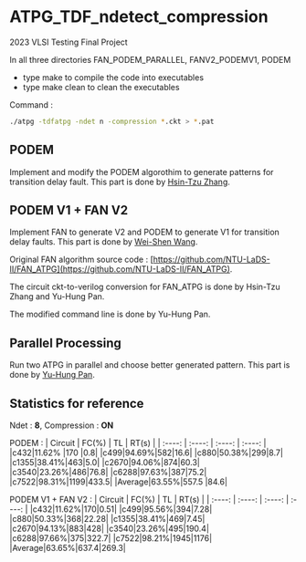 # ATPG_TDF_ndetect_compression
2023 VLSI Testing Final Project

In all three directories FAN_PODEM_PARALLEL, FANV2_PODEMV1, PODEM
- type make to compile the code into executables
- type make clean to clean the executables

Command :
```sh
./atpg -tdfatpg -ndet n -compression *.ckt > *.pat
```
## PODEM

Implement and modify the PODEM algorothim to generate patterns for transition delay fault.
This part is done by [Hsin-Tzu Zhang](https://github.com/EE08053).

## PODEM V1 + FAN V2

Implement FAN to generate V2 and PODEM to generate V1 for transition delay faults. This part is done by [Wei-Shen Wang](https://github.com/wei-shen-wang).

Original FAN algorithm source code : [https://github.com/NTU-LaDS-II/FAN_ATPG](https://github.com/NTU-LaDS-II/FAN_ATPG).

The circuit ckt-to-verilog conversion for FAN_ATPG is done by Hsin-Tzu Zhang and Yu-Hung Pan.

The modified command line is done by Yu-Hung Pan.

<!---
This part is deprecated

### Additional command (debug use)

To run the fault simulation for transition delay fault in FAN package, you can type the command :
```sh
./atpg -ndet n -tdfsim *.pat *.ckt
```

To generate the pattern with specific pattern format for FAN, you can additionally type **-rpf** flag. This will additionally generate the pattern file **./tdf_test.pat**.
--->

## Parallel Processing

Run two ATPG in parallel and choose better generated pattern. This part is done by [Yu-Hung Pan](https://github.com/PAN-YU-HUNG).

## Statistics for reference

Ndet : **8**, Compression : **ON**

PODEM :
| Circuit | FC(%) | TL | RT(s) |
| :----: | :----: | :----: | :----: |
|c432|11.62% |170 |0.8|
|c499|94.69%|582|16.6|
|c880|50.38%|299|8.7|
|c1355|38.41%|463|5.0|
|c2670|94.06%|874|60.3|
|c3540|23.26%|486|76.8|
|c6288|97.63%|387|75.2|
|c7522|98.31%|1199|433.5|
|Average|63.55%|557.5 |84.6|

PODEM V1 + FAN V2 :
| Circuit | FC(%) | TL | RT(s) |
| :----: | :----: | :----: | :----: |
|c432|11.62%|170|0.51|
|c499|95.56%|394|7.28|
|c880|50.33%|368|22.28|
|c1355|38.41%|469|7.45|
|c2670|94.13%|883|428|
|c3540|23.26%|495|190.4|
|c6288|97.66%|375|322.7|
|c7522|98.21%|1945|1176|
|Average|63.65%|637.4|269.3|